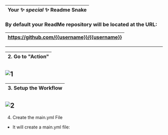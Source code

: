 |Your ✨ _special_ ✨ Readme Snake|
|---|

### By default your ReadMe repository will be located at the URL: 
|https://github.com/{{username}}/{{username}}|
|---|
---
|2. Go to "Action"|
|---|

![1](https://user-images.githubusercontent.com/109308073/204129101-b406238f-270e-4ceb-84cc-71bc65daae71.jpg)
---
|3. Setup the Workflow|
|---|

![2](https://user-images.githubusercontent.com/109308073/204129164-50d49336-40cd-4518-8018-5422afde137c.jpg)
---
4. Create the main.yml File
- It will create a main.yml file:
